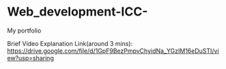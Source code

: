 # Web_development-ICC-
My portfolio

Brief Video Explanation Link(around 3 mins):
https://drive.google.com/file/d/1GpF9BezPmpvChyidNa_YGzIM16eDuSTI/view?usp=sharing
